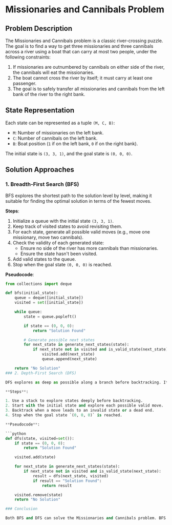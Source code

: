# Missionaries and Cannibals Problem

## Problem Description

The Missionaries and Cannibals problem is a classic river-crossing puzzle. The goal is to find a way to get three missionaries and three cannibals across a river using a boat that can carry at most two people, under the following constraints:

1. If missionaries are outnumbered by cannibals on either side of the river, the cannibals will eat the missionaries.
2. The boat cannot cross the river by itself; it must carry at least one passenger.
3. The goal is to safely transfer all missionaries and cannibals from the left bank of the river to the right bank.

## State Representation

Each state can be represented as a tuple `(M, C, B)`:

- `M`: Number of missionaries on the left bank.
- `C`: Number of cannibals on the left bank.
- `B`: Boat position (`1` if on the left bank, `0` if on the right bank).

The initial state is `(3, 3, 1)`, and the goal state is `(0, 0, 0)`.

## Solution Approaches

### 1. Breadth-First Search (BFS)

BFS explores the shortest path to the solution level by level, making it suitable for finding the optimal solution in terms of the fewest moves.

**Steps**:
1. Initialize a queue with the initial state `(3, 3, 1)`.
2. Keep track of visited states to avoid revisiting them.
3. For each state, generate all possible valid moves (e.g., move one missionary, move two cannibals).
4. Check the validity of each generated state:
   - Ensure no side of the river has more cannibals than missionaries.
   - Ensure the state hasn't been visited.
5. Add valid states to the queue.
6. Stop when the goal state `(0, 0, 0)` is reached.

**Pseudocode**:
```python
from collections import deque

def bfs(initial_state):
    queue = deque([initial_state])
    visited = set([initial_state])

    while queue:
        state = queue.popleft()

        if state == (0, 0, 0):
            return "Solution Found"

        # Generate possible next states
        for next_state in generate_next_states(state):
            if next_state not in visited and is_valid_state(next_state):
                visited.add(next_state)
                queue.append(next_state)

    return "No Solution"
### 2. Depth-First Search (DFS)

DFS explores as deep as possible along a branch before backtracking. It is not guaranteed to find the shortest solution but will find a solution if one exists.

**Steps**:

1. Use a stack to explore states deeply before backtracking.
2. Start with the initial state and explore each possible valid move.
3. Backtrack when a move leads to an invalid state or a dead end.
4. Stop when the goal state `(0, 0, 0)` is reached.

**Pseudocode**:

```python
def dfs(state, visited=set()):
    if state == (0, 0, 0):
        return "Solution Found"

    visited.add(state)

    for next_state in generate_next_states(state):
        if next_state not in visited and is_valid_state(next_state):
            result = dfs(next_state, visited)
            if result == "Solution Found":
                return result

    visited.remove(state)
    return "No Solution"

### Conclusion

Both BFS and DFS can solve the Missionaries and Cannibals problem. BFS is preferred when the shortest solution path is needed, as it explores all possibilities level by level, ensuring the shortest path is found. On the other hand, DFS might be more efficient for exploring deeper solutions quickly, but it does not guarantee the shortest solution and may require more backtracking.
